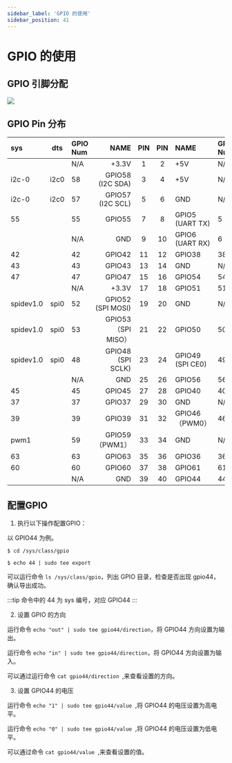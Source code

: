 ```yaml
---
sidebar_label: 'GPIO 的使用'
sidebar_position: 41
---
```


# GPIO 的使用
## GPIO 引脚分配

<Image src='/docs/mars/40-pin-Header.webp' maxWidth='50%' align='center' />

## GPIO Pin 分布

<div className='gpio_style' style={{ overflow :"auto"}} >

| sys   | dts | GPIO Num      | NAME     | PIN                             | PIN                              | NAME        | GPIO Num     | dts | sys   |
|:-----------|:---:|:------------|---------:|:-------------------------------:|:--------------------------------:|:------------|:-----------|:---:|:-----------|
|       |          |      N/A    |    +3.3V        |   <div className='orange'>1</div>  |  <div className='red'>2</div>     | +5V             | N/A  |       |      |
| i2c-0 | i2c0     |    58       | GPIO58 (I2C SDA)|   <div className='green'>3</div>   | <div className='red'>4</div>      | +5V             | N/A  |       |       | 
| i2c-0 | i2c0     |    57       | GPIO57 (I2C SCL)|   <div className='green'>5</div>   | <div className='black'>6</div>    | GND             | N/A  |       |       | 
|  55   |          |     55      |      GPIO55     | <div className='green'>7</div>     | <div className='green'>8</div>    | GPIO5 (UART TX) |5     | uart0 |ttyS0  | 
|       |          |     N/A     | GND             |   <div className='black'>9</div>   | <div className='green'>10</div>   | GPIO6 (UART RX) | 6    | uart0 |ttyS0  |
| 42    |          | 42          | GPIO42          | <div className='green'>11</div>    | <div className='green'>12</div>   |  GPIO38         | 38   |       | 38    | 
| 43    |          | 43          |  GPIO43         | <div className='green'>13</div>    | <div className='black'>14</div>   | GND             |N/A   |       |       |
|  47   |          |      47     |     GPIO47      |  <div className='green'>15</div>   |  <div className='green'>16</div>  | GPIO54          | 54    |       |54     |
|       |          |     N/A     | +3.3V           | <div className='orange'>17</div>   |  <div className='green'>18</div>  | GPIO51          | 51    |       | 51    | 
|spidev1.0|   spi0 |     52      |GPIO52 (SPI MOSI)|  <div className='green'>19</div>   |<div className='black'>20</div>    | GND             | N/A   |       |         | 
|spidev1.0 |  spi0 |  53         |GPIO53（SPI MISO）|   <div className='green'>21</div>  |  <div className='green'>22</div>  | GPIO50          | 50    |       |  50     | 
| spidev1.0 | spi0  |      48    | GPIO48 (SPI SCLK) |  <div className='green'>23</div> |  <div className='green'>24</div>  | GPIO49 (SPI CE0) | 49    | spi0 | spidev1.0| 
|       |          |    N/A      | GND              | <div className='black'>25</div>   |<div className='green'>26</div>    | GPIO56           |56     |      | 56        | 
|45      |        |45            |GPIO45            |<div className='green'>27</div>    |<div className='green'>28</div>    |GPIO40            |40      |      |40        |
|37     |         |37            |GPIO37            |<div className='green'>29</div>    |<div className='black'>30</div>    |GND               |N/A     |      |          |  
|39      |        |39            |GPIO39             |<div className='green'>31</div>    |<div className='green'>32</div>   |GPIO46（PWM0）     |46      |      | pwm0     |
|  pwm1  |        |59            |GPIO59（PWM1）      |<div className='green'>33</div>    |<div className='black'>34</div>   |GND| N/A          |         |        |       |
|63      |        |63            |GPIO63              |<div className='green'>35</div>    |<div className='green'>36</div>   |GPIO36            |36       |        |36     |
|60       |       | 60           |GPIO60               |<div className='green'>37</div>    |<div className='green'>38</div>  |GPIO61            |61       |        |61      |
|         |       |N/A           |GND                  |<div className='green'>39</div>    |<div className='green'>40</div>   |GPIO44           |44       |        |44       |
</div>

## 配置GPIO

1. 执行以下操作配置GPIO：

以 GPIO44 为例。
```
$ cd /sys/class/gpio

$ echo 44 | sudo tee export
```
可以运行命令 `ls /sys/class/gpio`，列出 GPIO 目录，检查是否出现 gpio44，确认导出成功。

:::tip
命令中的 44 为 sys 编号，对应 GPIO44
:::

2. 设置 GPIO 的方向

运行命令 ` echo "out" | sudo tee gpio44/direction `，将 GPIO44 方向设置为输出。

运行命令 ` echo "in" | sudo tee gpio44/direction `，将 GPIO44 方向设置为输入。

可以通过运行命令 `cat gpio44/direction `,来查看设置的方向。

3. 设置 GPIO44 的电压 

运行命令 `echo "1" | sudo tee gpio44/value `,将 GPIO44 的电压设置为高电平。

运行命令 `echo "0" | sudo tee gpio44/value `,将 GPIO44 的电压设置为低电平。

可以通过命令 `cat gpio44/value `,来查看设置的值。